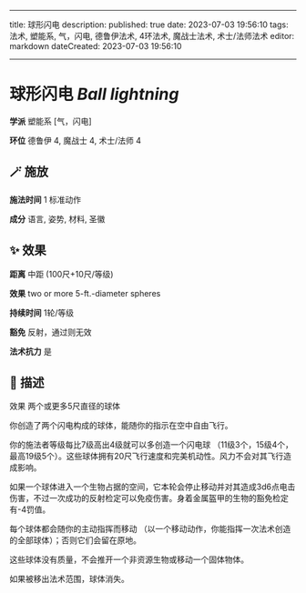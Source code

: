 
---
title: 球形闪电
description: 
published: true
date: 2023-07-03 19:56:10
tags: 法术, 塑能系, 气，闪电, 德鲁伊法术, 4环法术, 魔战士法术, 术士/法师法术
editor: markdown
dateCreated: 2023-07-03 19:56:10

---

# **球形闪电** *Ball lightning*

**学派** 塑能系 \[气，闪电\] 

**环位** 德鲁伊 4, 魔战士 4, 术士/法师 4

## 🪄 施放

**施法时间** 1 标准动作

**成分** 语言, 姿势, 材料, 圣徽

## ✨ 效果  

**距离** 中距 (100尺+10尺/等级) 

**效果** two or more 5-ft.-diameter spheres 

**持续时间** 1轮/等级 

**豁免** 反射，通过则无效

**法术抗力** 是

## 📖 描述

效果              两个或更多5尺直径的球体

你创造了两个闪电构成的球体，能随你的指示在空中自由飞行。

你的施法者等级每比7级高出4级就可以多创造一个闪电球 （11级3个，15级4个，最高19级5个）。这些球体拥有20尺飞行速度和完美机动性。风力不会对其飞行造成影响。

如果一个球体进入一个生物占据的空间，它本轮会停止移动并对其造成3d6点电击伤害，不过一次成功的反射检定可以免疫伤害。身着金属盔甲的生物的豁免检定有-4罚值。

每个球体都会随你的主动指挥而移动 （以一个移动动作，你能指挥一次法术创造的全部球体）；否则它们会留在原地。

这些球体没有质量，不会推开一个非资源生物或移动一个固体物体。

如果被移出法术范围，球体消失。
    